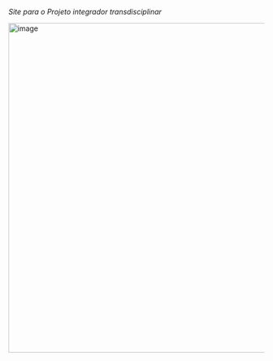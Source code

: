*Site para o Projeto integrador transdisciplinar*

<img width="1243" height="650" alt="image" src="https://github.com/user-attachments/assets/c7b1166a-9b2c-4f5c-a548-3733e0413fc7" />
